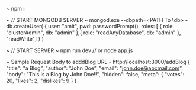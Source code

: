 ~ npm i

~ // START MONGODB SERVER
~ mongod.exe --dbpath=<PATH To \db>
~ db.createUser( { user: "amit", pwd: passwordPrompt(), roles: [ { role: "clusterAdmin", db: "admin" },{ role: "readAnyDatabase", db: "admin" }, "readWrite"] } )

~ // START SERVER
~ npm run dev // or node app.js

~ Sample Request Body to adddBlog
URL - http://localhost:3000/addBlog
{
	"title":  "a Blog",
	"author": "John Doe",
	"email": "john.doe@abcmail.com",
	"body":  "This is a Blog by John Doe!!",
	"hidden": false,
	"meta": {
	    "votes": 20,
	    "likes":  2,
	    "dislikes": 9
	}
}